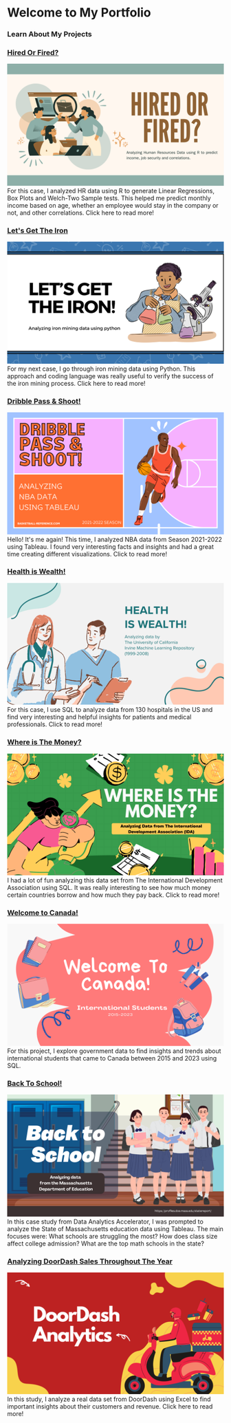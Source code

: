 # Welcome to My Portfolio


### Learn About My Projects

### [Hired Or Fired?](https://www.linkedin.com/pulse/hired-fired-diego-manssur-sb91e/?trackingId=TLvSXS2XQuCKfr0qkyDf5g%3D%3D)
[<img src="images/hof.png?raw=true"/>](https://www.linkedin.com/pulse/hired-fired-diego-manssur-sb91e/?trackingId=TLvSXS2XQuCKfr0qkyDf5g%3D%3D)
For this case, I analyzed HR data using R to generate Linear Regressions, Box Plots and Welch-Two Sample tests. This helped me predict monthly income based on age, whether an employee would stay in the company or not, and other correlations. Click here to read more!

### [Let's Get The Iron](https://www.linkedin.com/pulse/lets-get-iron-diego-manssur-px8gc/?trackingId=uiX3WYm6T3S%2BmnjMT1YtTQ%3D%3D)
[<img src="images/iron.png?raw=true"/>](https://www.linkedin.com/pulse/lets-get-iron-diego-manssur-px8gc/?trackingId=uiX3WYm6T3S%2BmnjMT1YtTQ%3D%3D)
For my next case, I go through iron mining data using Python. This approach and coding language was really useful to verify the success of the iron mining process. Click here to read more!

### [Dribble Pass & Shoot!](https://www.linkedin.com/pulse/dribble-pass-shoot-diego-manssur-scyie/?trackingId=ybhxpXHITjq4iKk5iDpwXw%3D%3D)
[<img src="images/bb.png?raw=true"/>](https://www.linkedin.com/pulse/dribble-pass-shoot-diego-manssur-scyie/?trackingId=ybhxpXHITjq4iKk5iDpwXw%3D%3D)
Hello! It's me again! This time, I analyzed NBA data from Season 2021-2022 using Tableau. I found very interesting facts and insights and had a great time creating different visualizations. Click to read more!

### [Health is Wealth!](https://www.linkedin.com/pulse/health-wealth-diego-manssur-ilree/?trackingId=hel9%2BWKbTemwKWBrC1mxcA%3D%3D)
[<img src="images/health.png?raw=true"/>](https://www.linkedin.com/pulse/health-wealth-diego-manssur-ilree/?trackingId=hel9%2BWKbTemwKWBrC1mxcA%3D%3D)
For this case, I use SQL to analyze data from 130 hospitals in the US and find very interesting and helpful insights for patients and medical professionals. Click to read more!


### [Where is The Money?](https://www.linkedin.com/pulse/where-money-diego-manssur-sfsde/)
[<img src="images/IDA_Thumb.png?raw=true"/>](https://www.linkedin.com/pulse/where-money-diego-manssur-sfsde/)
I had a lot of fun analyzing this data set from The International Development Association using SQL. It was really interesting to see how much money certain countries borrow and how much they pay back. Click to read more!


### [Welcome to Canada!](https://www.linkedin.com/pulse/welcome-canada-diego-manssur-eiwze/?trackingId=%2BfIJPsI6Vih%2F7%2B6sac%2BeHA%3D%3D)
[<img src="images/canada.png?raw=true"/>](https://www.linkedin.com/pulse/welcome-canada-diego-manssur-eiwze/?trackingId=%2BfIJPsI6Vih%2F7%2B6sac%2BeHA%3D%3D)
For this project, I explore government data to find insights and trends about international students that came to Canada between 2015 and 2023 using SQL. 


### [Back To School!](https://www.linkedin.com/posts/diegomanssur_back-to-school-at-least-for-today-i-had-activity-7226639594480377856-GUsO?utm_source=share&utm_medium=member_desktop)
[<img src="images/Mass.png?raw=true"/>](https://www.linkedin.com/posts/diegomanssur_back-to-school-at-least-for-today-i-had-activity-7226639594480377856-GUsO?utm_source=share&utm_medium=member_desktop)
In this case study from Data Analytics Accelerator, I was prompted to analyze the State of Massachusetts education data using Tableau. The main focuses were:
What schools are struggling the most?
How does class size affect college admission?
What are the top math schools in the state? 


### [Analyzing DoorDash Sales Throughout The Year](https://www.linkedin.com/pulse/analyzing-doordash-sales-throughout-year-diego-manssur-9hp4c/)
[<img src="images/doordash.png?raw=true"/>](https://www.linkedin.com/pulse/analyzing-doordash-sales-throughout-year-diego-manssur-9hp4c/)
In this study, I analyze a real data set from DoorDash using Excel to find important insights about their customers and revenue. Click here to read more!

